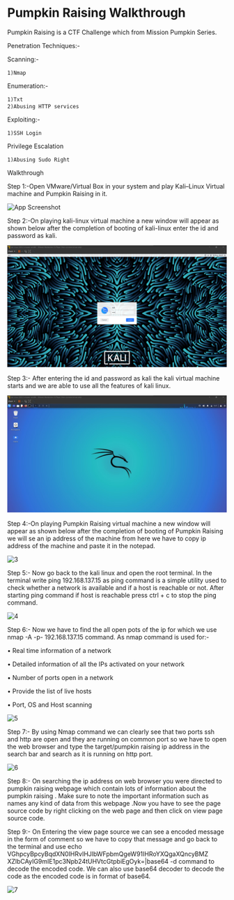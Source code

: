 
# Pumpkin Raising Walkthrough

Pumpkin Raising is a CTF Challenge which from Mission Pumpkin Series.

 Penetration Techniques:-

Scanning:-

    1)Nmap 

Enumeration:-

    1)Txt
    2)Abusing HTTP services
Exploiting:-

    1)SSH Login
Privilege Escalation

    1)Abusing Sudo Right

Walkthrough

Step 1:-Open VMware/Virtual Box in your system and play Kali–Linux Virtual machine and Pumpkin Raising in it.








![App Screenshot](https://github.com/nisharansari11/PumpkinRaisingWalkthrough/assets/117331485/8279a968-8982-4751-8961-c619ef000fd3)






Step 2:-On playing kali-linux virtual machine a new window will appear as shown below after the completion of booting of kali-linux enter the id and password as kali.



![App Screenshot](https://github.com/nisharansari11/PumpkinRaisingWalkthrough/blob/main/ScreenShot/2.png?raw=true)


Step 3:-  After entering the id and password as kali the kali virtual machine starts and we are able to use all the features of kali linux.

![App Screenshot](https://github.com/nisharansari11/PumpkinRaisingWalkthrough/blob/main/ScreenShot/3.jpg?raw=true)

Step 4:-On playing Pumpkin Raising virtual machine a new window will appear as shown below after the completion of booting of Pumpkin Raising we will se an ip address of the machine from here we have to copy ip address of the machine and paste it in the notepad.

![3](https://github.com/nisharansari11/PumpkinRaisingWalkthrough/assets/117331485/1f0c15e7-22d5-4787-a9c6-fde891ab5118)

Step 5:-  Now go back to the kali linux and open the root terminal. In the terminal write ping 192.168.137.15 as  ping command is a simple utility used to check whether a network is available and if a host is reachable or not. After starting ping command if host is reachable press ctrl + c to stop the ping command.

![4](https://github.com/nisharansari11/PumpkinRaisingWalkthrough/assets/117331485/a6afef27-f733-4bfa-bc32-2dc2c82f4035)

Step 6:-  Now we have to find the all open pots of the ip for which we use  nmap -A -p- 192.168.137.15  command. As nmap  command is used for:-

•	Real time information of a network

•	Detailed information of all the IPs activated on your network

•	Number of ports open in a network

•	Provide the list of live hosts

•	Port, OS and Host scanning

![5](https://github.com/nisharansari11/PumpkinRaisingWalkthrough/assets/117331485/c73c01eb-b210-4ca9-a589-1b6544d58f61)

Step 7:-  By using Nmap command we can clearly see that two ports ssh and http are open and they are running on common port so we have to open the web browser and type the target/pumpkin raising ip address in the search bar and search as it is running  on http port.

![6](https://github.com/nisharansari11/PumpkinRaisingWalkthrough/assets/117331485/ee0ca80c-6f54-46f8-84b9-efd89b934939)

Step 8:-  On searching the ip address on web browser you were directed to pumpkin raising webpage which contain lots of information about the pumpkin raising . Make sure to note the important information such as names any kind of data from this webpage .Now you have to see the page source code by right clicking on the web page and then click on view page source code.




Step 9:-  On Entering the view page source we can see a encoded message in the form of comment so we have to copy that message and go back to the terminal and use 
echo VGhpcyBpcyBqdXN0IHRvIHJlbWFpbmQgeW91IHRoYXQgaXQncyBMZ  XZlbCAyIG9mIE1pc3Npb24tUHVtcGtpbiEgOyk=|base64 -d command to decode the encoded code. We can also use base64 decoder to decode the code as the encoded code is in format of base64.











![7](https://github.com/nisharansari11/PumpkinRaisingWalkthrough/assets/117331485/a129aa05-2a56-4bdc-920f-dc29705d2d9c)





